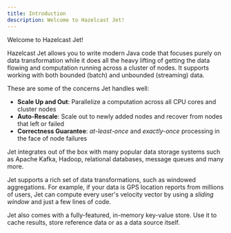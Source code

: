 ```yaml
---
title: Introduction
description: Welcome to Hazelcast Jet!
---
```


Welcome to Hazelcast Jet!

Hazelcast Jet allows you to write modern Java code that focuses purely
on data transformation while it does all the heavy lifting of getting
the data flowing and computation running across a cluster of nodes. It
supports working with both bounded (batch) and unbounded (streaming) data.

These are some of the concerns Jet handles well:

* **Scale Up and Out**: Parallelize a computation across all CPU cores
  and cluster nodes
* **Auto-Rescale**: Scale out to newly added nodes and recover from
  nodes that left or failed
* **Correctness Guarantee**: *at-least-once* and *exactly-once*
  processing in the face of node failures

Jet integrates out of the box with many popular data storage systems
such as Apache Kafka, Hadoop, relational databases, message
queues and many more.

Jet supports a rich set of data transformations, such as windowed
aggregations. For example, if your data is GPS location reports from
millions of users, Jet can compute every user's velocity vector by using
a *sliding window* and just a few lines of code.

Jet also comes with a fully-featured, in-memory key-value store. Use it
to cache results, store reference data or as a data source itself.

